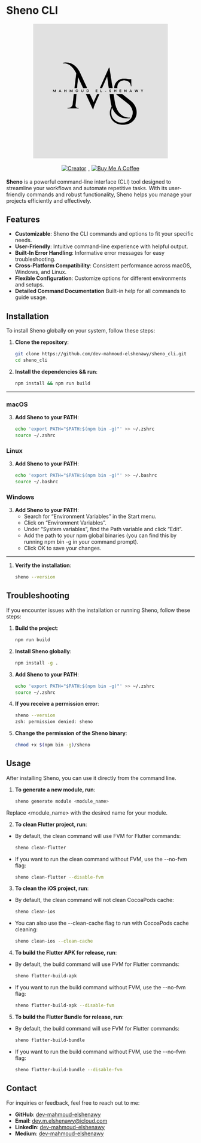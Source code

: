 # Sheno CLI

<div style="text-align: center;">
    <img src="./assets/logo.png" alt="Sheno CLI" width="360" style="margin-bottom: 10px;"/> 
    <div style="display: inline-block; vertical-align: middle;">
        <a href="https://www.linkedin.com/in/dev-mahmoud-elshenawy/">
            <img src="https://img.shields.io/badge/Creator-Mahmoud%20El%20Shenawy-blue" alt="Creator" style="margin: 5px;">
        </a>
        <a href="https://www.buymeacoffee.com/m.elshenawy" target="_blank">
            <img src="https://cdn.buymeacoffee.com/buttons/default-orange.png" alt="Buy Me A Coffee" width="174" style="margin: 5px;">
        </a>
    </div>
</div>

**Sheno** is a powerful command-line interface (CLI) tool designed to streamline your workflows and automate repetitive tasks. With its user-friendly commands and robust functionality, Sheno helps you manage your projects efficiently and effectively.

## Features

- **Customizable**: Sheno the CLI commands and options to fit your specific needs.
- **User-Friendly**: Intuitive command-line experience with helpful output.
- **Built-In Error Handling**: Informative error messages for easy troubleshooting.
- **Cross-Platform Compatibility**: Consistent performance across macOS, Windows, and Linux.
- **Flexible Configuration**: Customize options for different environments and setups.
- **Detailed Command Documentation** Built-in help for all commands to guide usage.

## Installation

To install Sheno globally on your system, follow these steps:

1. **Clone the repository**:
   ```bash
   git clone https://github.com/dev-mahmoud-elshenawy/sheno_cli.git
   cd sheno_cli
   ```

2. **Install the dependencies && run**:
   ```bash
   npm install && npm run build
   ```   
***

### macOS

3. **Add Sheno to your PATH**:
   
   ```bash
   echo 'export PATH="$PATH:$(npm bin -g)"' >> ~/.zshrc
   source ~/.zshrc
   ```

### Linux

3. **Add Sheno to your PATH**:
   
   ```bash
   echo 'export PATH="$PATH:$(npm bin -g)"' >> ~/.bashrc
   source ~/.bashrc
   ```
   
### Windows

3. **Add Sheno to your PATH**:
	- Search for “Environment Variables” in the Start menu.
	- Click on “Environment Variables”.
	- Under “System variables”, find the Path variable and click “Edit”.
	- Add the path to your npm global binaries (you can find this by running npm bin -g in your command prompt).
	- Click OK to save your changes.

***

1. **Verify the installation**:
   
   ```bash
   sheno --version
   ```

## Troubleshooting

If you encounter issues with the installation or running Sheno, follow these steps:

1. **Build the project**:
   ```bash
   npm run build
   ```

2. **Install Sheno globally**:
   ```bash
   npm install -g .
   ```

3. **Add Sheno to your PATH**:
   ```bash
   echo 'export PATH="$PATH:$(npm bin -g)"' >> ~/.zshrc
   source ~/.zshrc
   ```

4. **If you receive a permission error**:
   ```bash
   sheno --version
   zsh: permission denied: sheno
   ```

5. **Change the permission of the Sheno binary**:
   ```bash
   chmod +x $(npm bin -g)/sheno
   ```


## Usage

After installing Sheno, you can use it directly from the command line.

1. **To generate a new module, run**:
   
   ```bash
   sheno generate module <module_name>
   ```

Replace <module_name> with the desired name for your module.

2. **To clean Flutter project, run**:

- By default, the clean command will use FVM for Flutter commands:

   ```bash
   sheno clean-flutter
   ```

- If you want to run the clean command without FVM, use the --no-fvm flag:

   ```bash
   sheno clean-flutter --disable-fvm
   ```

3. **To clean the iOS project, run**:
   
- By default, the clean command will not clean CocoaPods cache:

   ```bash
   sheno clean-ios
   ```

- You can also use the --clean-cache flag to run with CocoaPods cache cleaning:
   ```bash
   sheno clean-ios --clean-cache
   ```

4. **To build the Flutter APK for release, run**:
   
- By default, the build command will use FVM for Flutter commands:

   ```bash
   sheno flutter-build-apk
   ```

- If you want to run the build command without FVM, use the --no-fvm flag:

   ```bash
   sheno flutter-build-apk --disable-fvm
   ```

5. **To build the Flutter Bundle for release, run**:
   
- By default, the build command will use FVM for Flutter commands:

   ```bash
   sheno flutter-build-bundle
   ```

- If you want to run the build command without FVM, use the --no-fvm flag:

   ```bash
   sheno flutter-build-bundle --disable-fvm
   ```

## Contact

For inquiries or feedback, feel free to reach out to me:

- **GitHub**: [dev-mahmoud-elshenawy](https://github.com/dev-mahmoud-elshenawy)
- **Email**: [dev.m.elshenawy@icloud.com](mailto:dev.m.elshenawy@icloud.com)
- **LinkedIn**: [dev-mahmoud-elshenawy](https://www.linkedin.com/in/dev-mahmoud-elshenawy)
- **Medium**: [dev-mahmoud-elshenawy](https://medium.com/@dev-mahmoud-elshenawy)